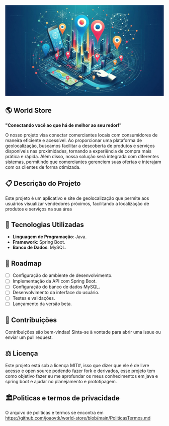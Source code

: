 <img src="https://github.com/joaovtk/world-store/blob/main/WalpaperGEO.jpeg" />

## 🌎 World Store

**"Conectando você ao que há de melhor ao seu redor!"**

O nosso projeto visa conectar comerciantes locais com consumidores de maneira eficiente e acessível. Ao proporcionar uma plataforma de geolocalização, buscamos facilitar a descoberta de produtos e serviços disponíveis nas proximidades, tornando a experiência de compra mais prática e rápida. Além disso, nossa solução será integrada com diferentes sistemas, permitindo que comerciantes gerenciem suas ofertas e interajam com os clientes de forma otimizada.

## 📋 Descrição do Projeto

Este projeto é um aplicativo e site de geolocalização que permite aos usuários visualizar vendedores próximos, facilitando a localização de produtos e serviços na sua área

## 🚀 Tecnologias Utilizadas

- **Linguagem de Programação**: Java.
- **Framework**: Spring Boot.
- **Banco de Dados**: MySQL.

## 📅 Roadmap

- [ ] Configuração do ambiente de desenvolvimento.
- [ ] Implementação da API com Spring Boot.
- [ ] Configuração do banco de dados MySQL.
- [ ] Desenvolvimento da interface do usuário.
- [ ] Testes e validações.
- [ ] Lançamento da versão beta.

## 🤝 Contribuições

Contribuições são bem-vindas! Sinta-se à vontade para abrir uma issue ou enviar um pull request.

## ⚖️ Licença

Este projeto está sob a licença MIT#, isso que dizer que ele é de livre acesso e open source podendo fazer fork e derivados, esse projeto tem como objetivo fazer eu me aprofundar os meus conhecimentos em java e spring boot e ajudar no planejamento e prototipagem.

## 🏛️Politicas e termos de privacidade 
O arquivo de politicas e termos se encontra em https://github.com/joaovtk/world-store/blob/main/PoliticasTermos.md
